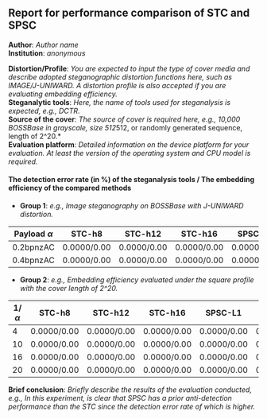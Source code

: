 ## Report for performance comparison of STC and SPSC

**Author**: *Author name*  
**Institution**: *anonymous*  

**Distortion/Profile**: *You are expected to input the type of cover media and describe adopted steganographic distortion functions here, such as IMAGE/J-UNIWARD. A distortion profile is also accepted if you are evaluating embedding efficiency.*  
**Steganalytic tools**: *Here, the name of tools used for steganalysis is expected, e.g., DCTR.*  
**Source of the cover**: *The source of cover is required here, e.g., 10,000 BOSSBase in grayscale, size 512*512, or randomly generated sequence, length of 2^20.*  
**Evaluation platform**: *Detailed information on the device platform for your evaluation. At least the version of the operating system and CPU model is required.*  

#### The detection error rate (in %) of the steganalysis tools / The embedding efficiency of the compared methods

 - **Group 1**: *e.g., Image steganography on BOSSBase with J-UNIWARD distortion.* 

|Payload $\alpha$|STC-h8|STC-h12|STC-h16|SPSC-L1|SPSC-L4|SPSC-L16|
|----|----|----|----|----|----|----|
|0.2bpnzAC|0.0000/0.00|0.0000/0.00|0.0000/0.00|0.0000/0.00|0.0000/0.00|0.0000/0.00|
|0.4bpnzAC|0.0000/0.00|0.0000/0.00|0.0000/0.00|0.0000/0.00|0.0000/0.00|0.0000/0.00|

 - **Group 2**: *e.g., Embedding efficiency evaluated under the square profile with the cover length of 2^20.* 

|$1/\alpha$|STC-h8|STC-h12|STC-h16|SPSC-L1|SPSC-L4|SPSC-L16|
|----|----|----|----|----|----|----|
|4|0.0000/0.00|0.0000/0.00|0.0000/0.00|0.0000/0.00|0.0000/0.00|0.0000/0.00|
|10|0.0000/0.00|0.0000/0.00|0.0000/0.00|0.0000/0.00|0.0000/0.00|0.0000/0.00|
|16|0.0000/0.00|0.0000/0.00|0.0000/0.00|0.0000/0.00|0.0000/0.00|0.0000/0.00|
|20|0.0000/0.00|0.0000/0.00|0.0000/0.00|0.0000/0.00|0.0000/0.00|0.0000/0.00|


**Brief conclusion**: *Briefly describe the results of the evaluation conducted, e.g., In this experiment, is clear that SPSC has a prior anti-detection performance than the STC since the detection error rate of which is higher.* 
